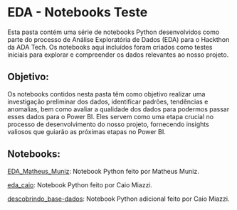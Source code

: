 <h1>EDA - Notebooks Teste</h1>

<p>Esta pasta contém uma série de notebooks Python desenvolvidos como parte do processo de Análise Exploratória de Dados (EDA) para o Hackthon da ADA Tech. Os notebooks aqui incluídos foram criados como testes iniciais para explorar e compreender os dados relevantes ao nosso projeto.</p>
<h2>Objetivo:</h2>

<p>Os notebooks contidos nesta pasta têm como objetivo realizar uma investigação preliminar dos dados, identificar padrões, tendências e anomalias, bem como avaliar a qualidade dos dados para podermos passar esses dados para o Power BI. Eles servem como uma etapa crucial no processo de desenvolvimento do nosso projeto, fornecendo insights valiosos que guiarão as próximas etapas no Power BI.</p>

<h2>Notebooks:</h2>

<p><a href="https://github.com/mxthunder123/adahack-2024-dados/blob/main/Entregas/DD-05/EDA-Notebooks-Teste/EDA_Matheus_Muniz.ipynb">EDA_Matheus_Muniz</a>: Notebook Python feito por Matheus Muniz.</p>
<p><a href="https://github.com/mxthunder123/adahack-2024-dados/blob/main/Entregas/DD-05/EDA-Notebooks-Teste/eda_caio.ipynb">eda_caio</a>: Notebook Python feito por Caio Miazzi.</p>
<p><a href="https://github.com/mxthunder123/adahack-2024-dados/blob/main/Entregas/DD-05/EDA-Notebooks-Teste/descobrindo_base-dados.ipynb">descobrindo_base-dados</a>: Notebook Python adicional feito por Caio Miazzi.</p>
